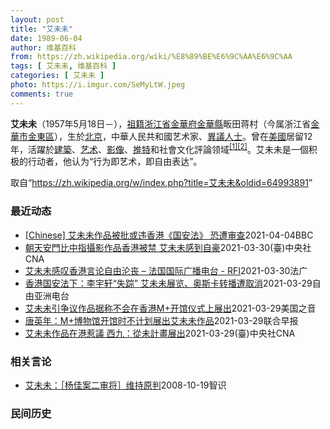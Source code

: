 ```yaml
---
layout: post
title: "艾未未"
date: 1989-06-04
author: 维基百科
from: https://zh.wikipedia.org/wiki/%E8%89%BE%E6%9C%AA%E6%9C%AA
tags: [ 艾未未, 维基百科 ]
categories: [ 艾未未 ]
photo: https://i.imgur.com/SeMyLtW.jpeg
comments: true
---
```

<div class="mw-parser-output">

<p><b>艾未未</b>（1957年5月18日<span class="useeditintro" title="Template:BLP editintro">－</span>），<a href="/wiki/%E7%A5%96%E7%B1%8D" title="祖籍">祖籍</a><a href="/wiki/%E6%B5%99%E6%B1%9F%E7%9C%81" title="浙江省">浙江省</a><a href="/wiki/%E9%87%91%E8%8F%AF%E5%BA%9C" class="mw-redirect" title="金華府">金華府</a><a href="/wiki/%E9%87%91%E8%8F%AF%E7%B8%A3" title="金華縣">金華縣</a>畈田蒋村（今属浙江省<a href="/wiki/%E9%87%91%E8%8F%AF%E5%B8%82" class="mw-redirect" title="金華市">金華市</a><a href="/wiki/%E9%87%91%E6%9D%B1%E5%8D%80" class="mw-redirect" title="金東區">金東區</a>），生於<a href="/wiki/%E5%8C%97%E4%BA%AC" class="mw-redirect" title="北京">北京</a>，中華人民共和國艺术家、<a href="/wiki/%E4%B8%AD%E8%8F%AF%E4%BA%BA%E6%B0%91%E5%85%B1%E5%92%8C%E5%9C%8B%E6%8C%81%E4%B8%8D%E5%90%8C%E6%94%BF%E8%A6%8B%E8%80%85%E5%88%97%E8%A1%A8" class="mw-redirect" title="中華人民共和國持不同政見者列表">異議人士</a>。曾在<a href="/wiki/%E7%BE%8E%E5%9C%8B" class="mw-redirect" title="美國">美國</a>居留12年，活躍於<a href="/wiki/%E5%BB%BA%E7%AF%89" class="mw-redirect" title="建築">建築</a>、<a href="/wiki/%E8%89%BA%E6%9C%AF" title="艺术">艺术</a>、<a href="/wiki/%E5%BD%B1%E5%83%8F" class="mw-redirect" title="影像">影像</a>、<a href="/wiki/%E6%8E%A8%E7%89%B9" class="mw-redirect" title="推特">推特</a>和社會文化評論领域<sup id="cite_ref-1" class="reference"><a href="#cite_note-1">[1]</a></sup><sup id="cite_ref-2" class="reference"><a href="#cite_note-2">[2]</a></sup>。艾未未是一個积极的行动者，他认为“行为即艺术，即自由表达”。
</p>
</div><noscript><img src="//zh.wikipedia.org/wiki/Special:CentralAutoLogin/start?type=1x1" alt="" title="" width="1" height="1" style="border: none; position: absolute;"></noscript>
<div class="printfooter">取自“<a dir="ltr" href="https://zh.wikipedia.org/w/index.php?title=艾未未&amp;oldid=64993891">https://zh.wikipedia.org/w/index.php?title=艾未未&amp;oldid=64993891</a>”</div><div id="recent-news"><h3>最近动态</h3><ul><li><a href="https://nodebe4.github.io/waimei/2021-04-04/Chinese-%E8%89%BE%E6%9C%AA%E6%9C%AA%E4%BD%9C%E5%93%81%E8%A2%AB%E6%89%B9%E6%88%96%E8%BF%9D%E9%A6%99%E6%B8%AF-%E5%9B%BD%E5%AE%89%E6%B3%95-%E6%81%90%E9%81%AD%E5%AE%A1%E6%9F%A5" title="[Chinese] 艾未未作品被批或违香港《国安法》 恐遭审查—— 艾未未作品被批或违香港《国安法》 恐遭审查 42 分钟前 图像来源，Getty Images 图像加注文字， 香港M+博物馆 ...">[Chinese] 艾未未作品被批或违香港《国安法》 恐遭审查</a><time>2021-04-04</time><a class="tag">BBC</a></li>
<li><a href="https://nodebe4.github.io/waimei/2021-03-30/%E6%9C%9D%E5%A4%A9%E5%AE%89%E9%96%80%E6%AF%94%E4%B8%AD%E6%8C%87%E6%94%9D%E5%BD%B1%E4%BD%9C%E5%93%81%E9%A6%99%E6%B8%AF%E8%A2%AB%E7%A6%81-%E8%89%BE%E6%9C%AA%E6%9C%AA%E6%84%9F%E5%88%B0%E8%87%AA%E8%B1%AA" title="朝天安門比中指攝影作品香港被禁 艾未未感到自豪—— 知名中國當代異議藝術家艾未未偷拍朝天安門廣場比中指的作品，已確定不會在香港的西九文化區M+博物館展示，他哀嘆香港言論自由的淪喪，但對自己的作品...">朝天安門比中指攝影作品香港被禁 艾未未感到自豪</a><time>2021-03-30</time><a class="tag">(臺)中央社CNA</a></li>
<li><a href="https://nodebe4.github.io/waimei/2021-03-30/%E8%89%BE%E6%9C%AA%E6%9C%AA%E6%84%9F%E5%8F%B9%E9%A6%99%E6%B8%AF%E8%A8%80%E8%AE%BA%E8%87%AA%E7%94%B1%E6%B2%A6%E4%B8%A7-%E6%B3%95%E5%9B%BD%E5%9B%BD%E9%99%85%E5%B9%BF%E6%92%AD%E7%94%B5%E5%8F%B0-RFI" title="艾未未感叹香港言论自由沦丧 – 法国国际广播电台 - RFI—— 30/03/2021 - 18:32 （法新社香港30日电） 知名中国当代异议艺术家艾未未偷拍朝天安门广场比中指的作品，已确定不...">艾未未感叹香港言论自由沦丧 – 法国国际广播电台 - RFI</a><time>2021-03-30</time><a class="tag">法广</a></li>
<li><a href="https://nodebe4.github.io/waimei/2021-03-29/%E9%A6%99%E6%B8%AF%E5%9B%BD%E5%AE%89%E6%B3%95%E4%B8%8B-%E6%9D%8E%E5%AE%87%E8%BD%A9-%E5%A4%B1%E8%B8%AA-%E8%89%BE%E6%9C%AA%E6%9C%AA%E5%B1%95%E8%A7%88-%E5%A5%A5%E6%96%AF%E5%8D%A1%E8%BD%AC%E6%92%AD%E9%81%AD%E5%8F%96%E6%B6%88" title="香港国安法下：李宇轩“失踪” 艾未未展览、奥斯卡转播遭取消—— 自《国安法》在香港实施后，当地政治打压日趋升级。截至目前，不仅“十二港人案”的李宇轩回港后据报“失踪”，更传出中国持不同政见艺术家...">香港国安法下：李宇轩“失踪”   艾未未展览、奥斯卡转播遭取消</a><time>2021-03-29</time><a class="tag">自由亚洲电台</a></li>
<li><a href="https://nodebe4.github.io/waimei/2021-03-29/%E8%89%BE%E6%9C%AA%E6%9C%AA%E5%BC%95%E4%BA%89%E8%AE%AE%E4%BD%9C%E5%93%81%E6%8D%AE%E7%A7%B0%E4%B8%8D%E4%BC%9A%E5%9C%A8%E9%A6%99%E6%B8%AFM+%E5%BC%80%E9%A6%86%E4%BB%AA%E5%BC%8F%E4%B8%8A%E5%B1%95%E5%87%BA" title="艾未未引争议作品据称不会在香港M+开馆仪式上展出—— Mon, 29 Mar 2021 12:58:42 GMT 资料照：中国异议艺术家艾未未 中国异议艺术家艾未未引起争议的作品据报将不会在香港...">艾未未引争议作品据称不会在香港M+开馆仪式上展出</a><time>2021-03-29</time><a class="tag">美国之音</a></li>
<li><a href="https://nodebe4.github.io/waimei/2021-03-29/%E5%94%90%E8%8B%B1%E5%B9%B4-M+%E5%8D%9A%E7%89%A9%E9%A6%86%E5%BC%80%E9%A6%86%E6%97%B6%E4%B8%8D%E8%AE%A1%E5%88%92%E5%B1%95%E5%87%BA%E8%89%BE%E6%9C%AA%E6%9C%AA%E4%BD%9C%E5%93%81" title="唐英年：M+博物馆开馆时不计划展出艾未未作品—— 香港西九文化区管理局董事局主席唐英年表示，M+博物馆没有计划在开馆时展出艺术家艾未未的作品。 据香港电台报道，唐英年说，原则上本来不对艾未未事件...">唐英年：M+博物馆开馆时不计划展出艾未未作品</a><time>2021-03-29</time><a class="tag">联合早报</a></li>
<li><a href="https://nodebe4.github.io/waimei/2021-03-29/%E8%89%BE%E6%9C%AA%E6%9C%AA%E4%BD%9C%E5%93%81%E5%9C%A8%E6%B8%AF%E6%83%B9%E8%AD%B0-%E8%A5%BF%E4%B9%9D-%E5%BE%9E%E6%9C%AA%E8%A8%88%E7%95%AB%E5%B1%95%E5%87%BA" title="艾未未作品在港惹議 西九：從未計畫展出—— 中國藝術家艾未未一件被香港西九文化區收藏的作品，當中有人豎起中指指向北京天安門廣場，被建制派人士批評對國家不敬。（圖取自西九「M+」博物館網頁mplu...">艾未未作品在港惹議 西九：從未計畫展出</a><time>2021-03-29</time><a class="tag">(臺)中央社CNA</a></li>
</ul></div><div id="open-opinion"><h3>相关言论</h3><ul><li><a href="https://nodebe4.github.io/opinion/2008-10-19/%E8%89%BE%E6%9C%AA%E6%9C%AA-%E6%9D%A8%E4%BD%B3%E6%A1%88%E4%BA%8C%E5%AE%A1%E5%B0%86-%E7%BB%B4%E6%8C%81%E5%8E%9F%E5%88%A4/" title="艾未未">艾未未：［杨佳案二审将］维持原判</a><time>2008-10-19</time><a class="tag">智识</a></li>
</ul></div><div id="mjls-record"><h3>民间历史</h3><ul></ul></div>